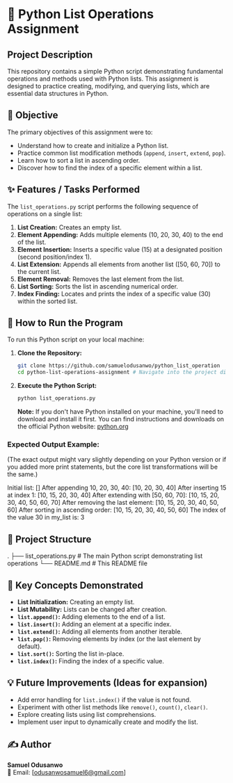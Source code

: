# 🐍 Python List Operations Assignment

## Project Description
This repository contains a simple Python script demonstrating fundamental operations and methods used with Python lists. This assignment is designed to practice creating, modifying, and querying lists, which are essential data structures in Python.

## 🎯 Objective
The primary objectives of this assignment were to:
* Understand how to create and initialize a Python list.
* Practice common list modification methods (`append`, `insert`, `extend`, `pop`).
* Learn how to sort a list in ascending order.
* Discover how to find the index of a specific element within a list.

## ✨ Features / Tasks Performed
The `list_operations.py` script performs the following sequence of operations on a single list:

1.  **List Creation:** Creates an empty list.
2.  **Element Appending:** Adds multiple elements (10, 20, 30, 40) to the end of the list.
3.  **Element Insertion:** Inserts a specific value (15) at a designated position (second position/index 1).
4.  **List Extension:** Appends all elements from another list ([50, 60, 70]) to the current list.
5.  **Element Removal:** Removes the last element from the list.
6.  **List Sorting:** Sorts the list in ascending numerical order.
7.  **Index Finding:** Locates and prints the index of a specific value (30) within the sorted list.

## 🚀 How to Run the Program
To run this Python script on your local machine:

1.  **Clone the Repository:**
    ```bash
    git clone https://github.com/samuelodusanwo/python_list_operation
    cd python-list-operations-assignment # Navigate into the project directory
    ```

2.  **Execute the Python Script:**
    ```bash
    python list_operations.py
    ```
    **Note:** If you don't have Python installed on your machine, you'll need to download and install it first. You can find instructions and downloads on the official Python website: [python.org](https://www.python.org/downloads/)

### Expected Output Example:
(The exact output might vary slightly depending on your Python version or if you added more print statements, but the core list transformations will be the same.)

Initial list: []
After appending 10, 20, 30, 40: [10, 20, 30, 40]
After inserting 15 at index 1: [10, 15, 20, 30, 40]
After extending with [50, 60, 70]: [10, 15, 20, 30, 40, 50, 60, 70]
After removing the last element: [10, 15, 20, 30, 40, 50, 60]
After sorting in ascending order: [10, 15, 20, 30, 40, 50, 60]
The index of the value 30 in my_list is: 3


## 📂 Project Structure
.
├── list_operations.py   # The main Python script demonstrating list operations
└── README.md            # This README file


## 🧠 Key Concepts Demonstrated
* **List Initialization:** Creating an empty list.
* **List Mutability:** Lists can be changed after creation.
* **`list.append()`:** Adding elements to the end of a list.
* **`list.insert()`:** Adding an element at a specific index.
* **`list.extend()`:** Adding all elements from another iterable.
* **`list.pop()`:** Removing elements by index (or the last element by default).
* **`list.sort()`:** Sorting the list in-place.
* **`list.index()`:** Finding the index of a specific value.

## 💡 Future Improvements (Ideas for expansion)
* Add error handling for `list.index()` if the value is not found.
* Experiment with other list methods like `remove()`, `count()`, `clear()`.
* Explore creating lists using list comprehensions.
* Implement user input to dynamically create and modify the list.

## ✍️ Author

**Samuel Odusanwo**  
📧 Email: [odusanwosamuel6@gmail.com]  
